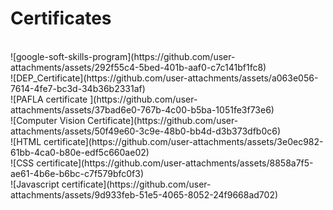 # Certificates
</br>
![google-soft-skills-program](https://github.com/user-attachments/assets/292f55c4-5bed-401b-aaf0-c7c141bf1fc8)
</br>
![DEP_Certificate](https://github.com/user-attachments/assets/a063e056-7614-4fe7-bc3d-34b36b2331af)
</br>
![PAFLA certificate ](https://github.com/user-attachments/assets/37bad6e0-767b-4c00-b5ba-1051fe3f73e6)
</br>
![Computer Vision Certificate](https://github.com/user-attachments/assets/50f49e60-3c9e-48b0-bb4d-d3b373dfb0c6)
</br>
![HTML certificate](https://github.com/user-attachments/assets/3e0ec982-61bb-4ca0-b80e-edf5c660ae02)
</br>
![CSS certificate](https://github.com/user-attachments/assets/8858a7f5-ae61-4b6e-b6bc-c7f579bfc0f3)
</br>
![Javascript certificate](https://github.com/user-attachments/assets/9d933feb-51e5-4065-8052-24f9668ad702)
